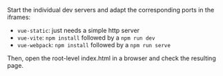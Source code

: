 Start the individual dev servers and adapt the corresponding ports in the iframes:

- `vue-static`: just needs a simple http server
- `vue-vite`: `npm install` followed by a `npm run dev`
- `vue-webpack`: `npm install` followed by a `npm run serve`


Then, open the root-level index.html in a browser and check the resulting page.
